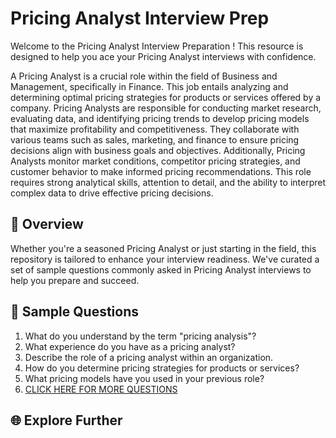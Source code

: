 # Pricing Analyst Interview Prep

Welcome to the Pricing Analyst Interview Preparation ! This resource is designed to help you ace your Pricing Analyst interviews with confidence.

A Pricing Analyst is a crucial role within the field of Business and Management, specifically in Finance. This job entails analyzing and determining optimal pricing strategies for products or services offered by a company. Pricing Analysts are responsible for conducting market research, evaluating data, and identifying pricing trends to develop pricing models that maximize profitability and competitiveness. They collaborate with various teams such as sales, marketing, and finance to ensure pricing decisions align with business goals and objectives. Additionally, Pricing Analysts monitor market conditions, competitor pricing strategies, and customer behavior to make informed pricing recommendations. This role requires strong analytical skills, attention to detail, and the ability to interpret complex data to drive effective pricing decisions.

## 🚀 Overview

Whether you're a seasoned Pricing Analyst or just starting in the field, this repository is tailored to enhance your interview readiness. We've curated a set of sample questions commonly asked in Pricing Analyst interviews to help you prepare and succeed.

## 📝 Sample Questions

1. What do you understand by the term "pricing analysis"?
2. What experience do you have as a pricing analyst?
3. Describe the role of a pricing analyst within an organization.
4. How do you determine pricing strategies for products or services?
5. What pricing models have you used in your previous role?
6. [CLICK HERE FOR MORE QUESTIONS](https://hireabo.com/job/1_2_22/Pricing%20Analyst)

## 🌐 Explore Further

For an extensive question bank and more resources across 5,000 fields, visit [HireAbo.com](https://www.hireabo.com).

## 📱 Connect with Us

Stay updated on the latest industry insights and interview tips. Follow us on [Twitter](https://twitter.com/hireabo) and [LinkedIn](https://www.linkedin.com/in/hire-abo-3609972a8/).

## 🚀 Ready to Elevate Your Python Career?

Visit [HireAbo.com](https://www.hireabo.com) now and take the first step towards a successful Pricing Analyst career!